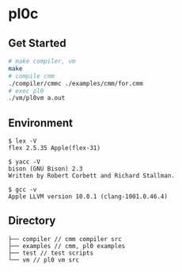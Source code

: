 # pl0c
## Get Started
```bash
# make compiler, vm
make
# compile cmm
./compiler/cmmc ./examples/cmm/for.cmm
# exec pl0
./vm/pl0vm a.out
```

## Environment
```
$ lex -V
flex 2.5.35 Apple(flex-31)

$ yacc -V
bison (GNU Bison) 2.3
Written by Robert Corbett and Richard Stallman.

$ gcc -v
Apple LLVM version 10.0.1 (clang-1001.0.46.4)
```

## Directory
```
├── compiler // cmm compiler src
├── examples // cmm, pl0 examples
├── test // test scripts
└── vm // pl0 vm src
```
